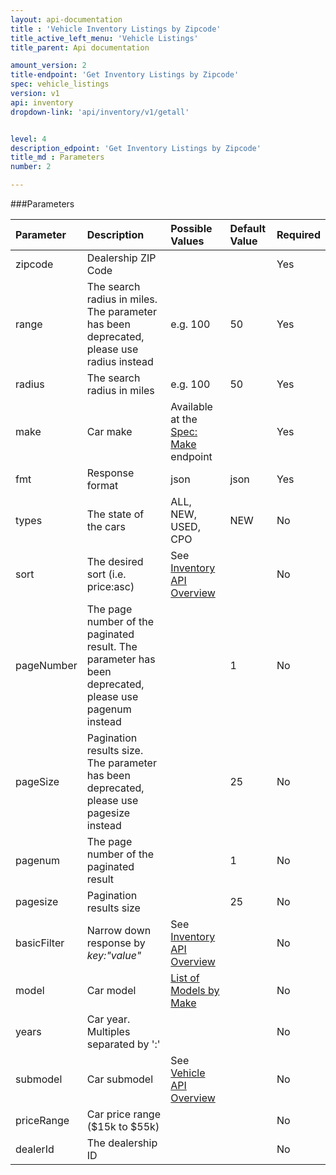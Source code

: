 ```yaml
---
layout: api-documentation
title : 'Vehicle Inventory Listings by Zipcode'
title_active_left_menu: 'Vehicle Listings'
title_parent: Api documentation

amount_version: 2
title-endpoint: 'Get Inventory Listings by Zipcode'
spec: vehicle_listings
version: v1
api: inventory
dropdown-link: 'api/inventory/v1/getall'


level: 4
description_edpoint: 'Get Inventory Listings by Zipcode'
title_md : Parameters
number: 2

---
```



###Parameters

| Parameter  	| Description                           | Possible Values   	| Default Value | Required |
|:--------------|:--------------------------------------|:----------------------|:------------- |:-------- |
| zipcode		| Dealership ZIP Code					|						| 		        | Yes      |
| range			| The search radius in miles. The parameter has been deprecated, please use radius instead | e.g. 100 | 50 	| Yes      |
| radius		| The search radius in miles			| e.g. 100              | 50 	        | Yes      |
| make | Car make | Available at the [Spec: Make](/api-documentation/vehicle/spec_make/v2/01_list_of_makes/api-description.html) endpoint | | Yes |
| fmt        	| Response format                       | json              	| json          | Yes      |
| types    		| The state of the cars		          	| ALL, NEW, USED, CPO 	| NEW           | No       |
| sort | The desired sort (i.e. price:asc) | See [Inventory API Overview](/api-documentation/inventory/vehicle_listings/v1/index.html) | | No |
| pageNumber	| The page number of the paginated result. The parameter has been deprecated, please use pagenum instead | | 1 | No |
| pageSize   	| Pagination results size. The parameter has been deprecated, please use pagesize instead   | | 25 | No |
| pagenum	 	| The page number of the paginated result | 					| 1	            | No       |
| pagesize	 	| Pagination results size               |                   	| 25            | No       |
| basicFilter | Narrow down response by *key:"value"* | See [Inventory API Overview](/api-documentation/inventory/vehicle_listings/v1/index.html) | | No |
| model | Car model | [List of Models by Make](/api-documentation/vehicle/spec_model/v2/01_list_of_models/api-description.html) | | No |
| years			| Car year. Multiples separated by ':'	|						| 		        | No       |
| submodel | Car submodel | See [Vehicle API Overview](/api-documentation/vehicle/#static_datasets) | | No |
| priceRange	| Car price range ($15k to $55k)		|						| 		        | No       |
| dealerId 		| The dealership ID						| 						| 		        | No	   |
